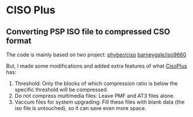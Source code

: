# CISO Plus
## Converting PSP ISO file to compressed CSO format

The code is mainly based on two project:
[phyber/ciso](https://github.com/phyber/ciso)
[barneygale/iso9660](https://github.com/barneygale/iso9660)

But, I made some modifications and added extra features of what [CisoPlus](http://cisoplus.pspgen.com/) has:

1. Threshold: Only the blocks of which compression ratio is below the specific threshold will be compressed.  
2. Do not compress multimedia files: Leave PMF and AT3 files alone.  
3. Vaccum files for system upgrading: Fill these files with blank data (the iso file is untouched), so it can save even more space.
